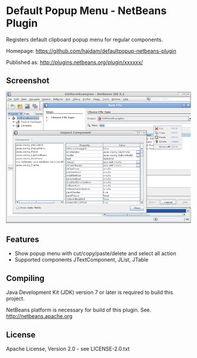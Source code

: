 Default Popup Menu - NetBeans Plugin
====================================

Registers default clipboard popup menu for regular components.

Homepage: https://github.com/hajdam/defaultpopup-netbeans-plugin  

Published as: http://plugins.netbeans.org/plugin/xxxxxx/  

Screenshot
----------

![BinEd-Editor Screenshot](images/screenshot.png?raw=true)

Features
--------

 - Show popup menu with cut/copy/paste/delete and select all action
 - Supported components JTextComponent, JList, JTable

Compiling
---------

Java Development Kit (JDK) version 7 or later is required to build this project.

NetBeans platform is necessary for build of this plugin. See. http://netbeans.apache.org  

License
-------

Apache License, Version 2.0 - see LICENSE-2.0.txt

